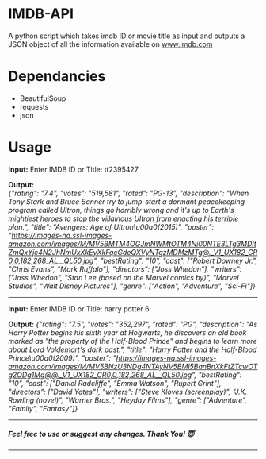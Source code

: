 # IMDB-API

A python script which takes imdb ID or movie title as input and outputs a JSON object of all the information available on www.imdb.com

# Dependancies
* BeautifulSoup
* requests
* json

# Usage

<b>Input:</b>
Enter IMDB ID or Title: tt2395427

<b>Output:</b><br>
<i>{"rating": "7.4", "votes": "519,581", "rated": "PG-13", "description": "When Tony Stark and Bruce Banner try to jump-start a dormant peacekeeping program called Ultron, things go horribly wrong and it's up to Earth's mightiest heroes to stop the villainous Ultron from enacting his terrible plan.", "title": "Avengers: Age of Ultron\u00a0(2015)", "poster": "https://images-na.ssl-images-amazon.com/images/M/MV5BMTM4OGJmNWMtOTM4Ni00NTE3LTg3MDItZmQxYjc4N2JhNmUxXkEyXkFqcGdeQXVyNTgzMDMzMTg@._V1_UX182_CR0,0,182,268_AL__QL50.jpg", "bestRating": "10", "cast": ["Robert Downey Jr.", "Chris Evans", "Mark Ruffalo"], "directors": ["Joss Whedon"], "writers": ["Joss Whedon", "Stan Lee (based on the Marvel comics by)", "Marvel Studios", "Walt Disney Pictures"], "genre": ["Action", "Adventure", "Sci-Fi"]}
</i>
<br>
<hr>
<b>Input:</b>
Enter IMDB ID or Title:  harry potter 6

<b>Output:</b>
<i>{"rating": "7.5", "votes": "352,297", "rated": "PG", "description": "As Harry Potter begins his sixth year at Hogwarts, he discovers an old book marked as \"the property of the Half-Blood Prince\" and begins to learn more about Lord Voldemort's dark past.", "title": "Harry Potter and the Half-Blood Prince\u00a0(2009)", "poster": "https://images-na.ssl-images-amazon.com/images/M/MV5BNzU3NDg4NTAyNV5BMl5BanBnXkFtZTcwOTg2ODg1Mg@@._V1_UX182_CR0,0,182,268_AL__QL50.jpg", "bestRating": "10", "cast": ["Daniel Radcliffe", "Emma Watson", "Rupert Grint"], "directors": ["David Yates"], "writers": ["Steve Kloves (screenplay)", "J.K. Rowling (novel)", "Warner Bros.", "Heyday Films"], "genre": ["Adventure", "Family", "Fantasy"]}
</i>
<br><hr>
<h5>Feel free to use or suggest any changes. Thank You! &#128519;</h5>
<hr>
